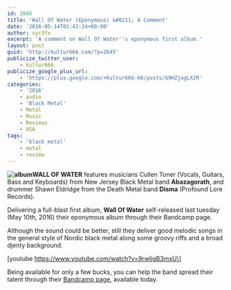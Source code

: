 ```yaml
---
id: 2845
title: 'Wall Of Water (Eponymous) &#8211; A Comment'
date: '2016-05-14T01:42:24+00:00'
author: syr3fx
excerpt: 'A comment on Wall Of Water''s eponymous first album.'
layout: post
guid: 'http://kultur666.com/?p=2845'
publicize_twitter_user:
    - kultur666
publicize_google_plus_url:
    - 'https://plus.google.com/+Kultur666-k6/posts/b9HZjogLXJR'
categories:
    - '2016'
    - audio
    - 'Black Metal'
    - Metal
    - Music
    - Reviews
    - USA
tags:
    - 'black metal'
    - metal
    - review
---
```


**![album](http://localhost:8080/wp-content/uploads/2016/05/album.jpg)WALL OF WATER** features musicians Cullen Toner (Vocals, Guitars, Bass and Keyboards) from New Jersey Black Metal band **Abazagorath**, and drummer Shawn Eldridge from the Death Metal band **Disma** (Profound Lore Records).

Delivering a full-blast first album, **Wall Of Water** self-released last tuesday (May 10th, 2016) their eponymous album through their Bandcamp page.

Although the sound could be better, still they deliver good melodic songs in the general style of Nordic black metal along some groovy riffs and a broad djenty background.

\[youtube https://www.youtube.com/watch?v=9rwljgB3mxU\]

Being available for only a few bucks, you can help the band spread their talent through their [Bandcamp page](https://wallofwater.bandcamp.com/), available today.